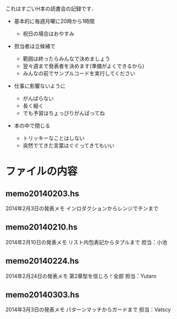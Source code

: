 これはすごいH本の読書会の記録です．

- 基本的に毎週月曜に20時から1時間
    - 祝日の場合はおやすみ

- 担当者は立候補で
    - 範囲は終ったらみんなで決めましょう
    - 翌々週まで発表者を決めます(準備がよくできるから)
    - みんなの前でサンプルコードを実行してください

- 仕事に影響ないように
    - がんばらない
    - 長く細く
    - でも予習はちょっぴりがんばってね

- 本の中で閉じる
    - トリッキーなことはしない
    - 突然でてきた言葉はぐぐってきてもいい

# ファイルの内容

## memo20140203.hs
2014年2月3日の発表メモ
インロダクションからレンジでチンまで

## memo20140210.hs
2014年2月10日の発表メモ
リスト内包表記からタプルまで
担当：小池

## memo20140224.hs
2014年2月24日の発表メモ
第2章型を信じろ！全部
担当：Yutaro

## memo20140303.hs
2014年3月3日の発表メモ
パターンマッチからガードまで
担当：Vatscy
